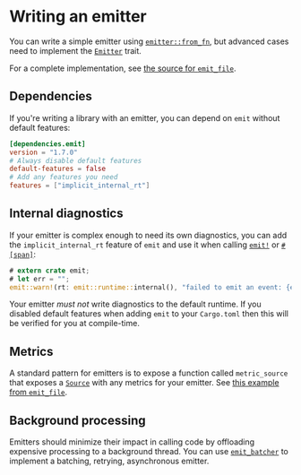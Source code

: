 # Writing an emitter

You can write a simple emitter using [`emitter::from_fn`](https://docs.rs/emit/1.7.0/emit/emitter/fn.from_fn.html), but advanced cases need to implement the [`Emitter`](https://docs.rs/emit/1.7.0/emit/trait.Emitter.html) trait.

For a complete implementation, see [the source for `emit_file`](https://github.com/emit-rs/emit/blob/main/emitter/file/src/lib.rs).

## Dependencies

If you're writing a library with an emitter, you can depend on `emit` without default features:

```toml
[dependencies.emit]
version = "1.7.0"
# Always disable default features
default-features = false
# Add any features you need
features = ["implicit_internal_rt"]
```

## Internal diagnostics

If your emitter is complex enough to need its own diagnostics, you can add the `implicit_internal_rt` feature of `emit` and use it when calling [`emit!`](https://docs.rs/emit/1.7.0/emit/macro.emit.html) or [`#[span]`](https://docs.rs/emit/1.7.0/emit/attr.span.html):

```rust
# extern crate emit;
# let err = "";
emit::warn!(rt: emit::runtime::internal(), "failed to emit an event: {err}");
```

Your emitter _must not_ write diagnostics to the default runtime. If you disabled default features when adding `emit` to your `Cargo.toml` then this will be verified for you at compile-time.

## Metrics

A standard pattern for emitters is to expose a function called `metric_source` that exposes a [`Source`](https://docs.rs/emit/1.7.0/emit/metric/source/trait.Source.html) with any metrics for your emitter. See [this example from `emit_file`](https://docs.rs/emit_file/1.7.0/emit_file/struct.FileSet.html#method.metric_source).

## Background processing

Emitters should minimize their impact in calling code by offloading expensive processing to a background thread. You can use [`emit_batcher`](https://docs.rs/emit_batcher/1.7.0/emit_batcher/index.html) to implement a batching, retrying, asynchronous emitter.
